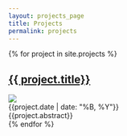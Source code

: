 ```yaml
---
layout: projects_page
title: Projects
permalink: projects
---
```

<div>
  {% for project in site.projects %}
    <div class="py-1">
      <h2><a href="{{site.baseurl}}{{ project.url }}">{{ project.title}}</a></h2>
	  <img src="{{ site.imgsurl }}{{ project.cover }}" class="max-w-full h-auto">
      <div class="text-sm text-gray-400">{{project.date | date: "%B, %Y"}}</div>
      <div class="text-m text-black">{{project.abstract}}</div>
    </div>
  {% endfor %}
</div>
